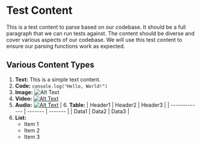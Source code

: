 # Test Content

This is a test content to parse based on our codebase. It should be a full paragraph that we can run tests against. The content should be diverse and cover various aspects of our codebase. We will use this test content to ensure our parsing functions work as expected.

## Various Content Types

1. **Text:** This is a simple text content.
2. **Code:** `console.log("Hello, World!")`
3. **Image:** ![Alt Text](https://example.com/image.jpg)
4. **Video:** [![Alt Text](https://example.com/video_thumbnail.jpg)](https://example.com/video.mp4)
5. **Audio:** [![Alt Text](https://example.com/audio_thumbnail.jpg)](https://example.com/audio.mp3)
| 6. **Table:** | Header1 | Header2 | Header3 |
| ------------- | ------- | ------- |
| Data1         | Data2   | Data3   |
7. **List:** 
   - Item 1
   - Item 2
   - Item 3
